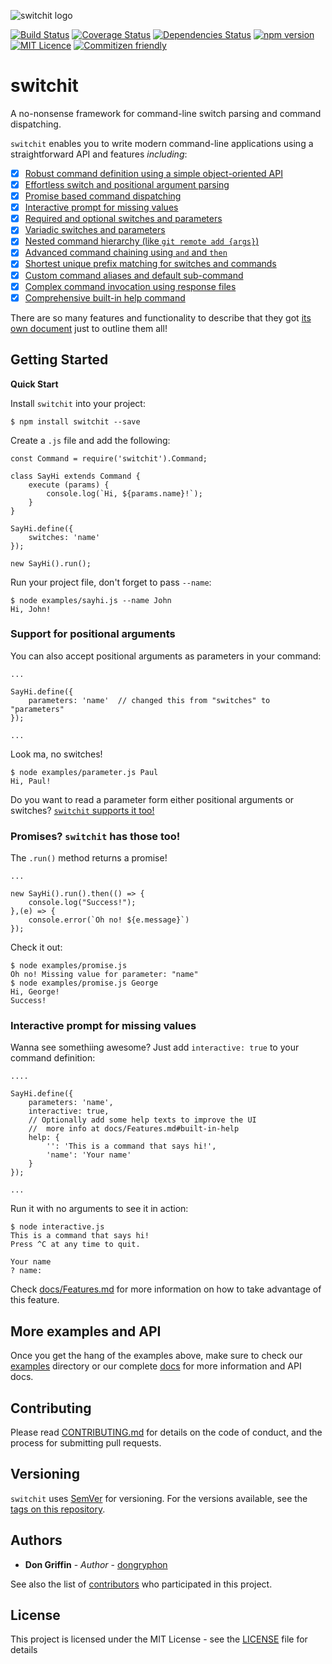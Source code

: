 ![switchit logo](assets/switchit_logo.png)  
  
[![Build Status](https://travis-ci.org/dongryphon/switchit.svg?branch=master)](https://travis-ci.org/dongryphon/switchit)
[![Coverage Status](https://coveralls.io/repos/github/dongryphon/switchit/badge.svg?branch=master)](https://coveralls.io/github/dongryphon/switchit?branch=master)
[![Dependencies Status](https://david-dm.org/dongryphon/switchit/status.svg)](https://david-dm.org/dongryphon/switchit)
[![npm version](https://badge.fury.io/js/switchit.svg)](https://badge.fury.io/js/switchit)
[![MIT Licence](https://badges.frapsoft.com/os/mit/mit.svg?v=103)](https://opensource.org/licenses/mit-license.php)
[![Commitizen friendly](https://img.shields.io/badge/commitizen-friendly-brightgreen.svg)](http://commitizen.github.io/cz-cli/)   

# switchit
A no-nonsense framework for command-line switch parsing and command dispatching.

`switchit` enables you to write modern command-line applications using a straightforward API and features _including_:

* [x] [Robust command definition using a simple object-oriented API](#getting-started) 
* [x] [Effortless switch and positional argument parsing](#support-for-positional-arguments) 
* [x] [Promise based command dispatching](#promises-switchit-has-those-too) 
* [x] [Interactive prompt for missing values](#interactive-prompt-for-missing-values)
* [x] [Required and optional switches and parameters](docs/features/Switches-and-arguments.md#required-and-optional-values) 
* [x] [Variadic switches and parameters](docs/features/Switches-and-arguments.md#variadic-switches-and-parameters) 
* [x] [Nested command hierarchy (like `git remote add {args}`)](docs/features/Commands-and-subcommands.md#commands-and-sub-commands) 
* [x] [Advanced command chaining using `and` and `then`](docs/features/Commands-and-subcommands.md#command-chaining) 
* [x] [Shortest unique prefix matching for switches and commands](docs/features/Commands-and-subcommands.md#shortest-unique-prefix) 
* [x] [Custom command aliases and default sub-command](docs/features/Commands-and-subcommands.md#sub-command-aliases) 
* [x] [Complex command invocation using response files](docs/features/Response-file-processing.md#response-file-processing) 
* [x] [Comprehensive built-in help command](docs/features/Help-command.md#built-in-help-command) 

There are so many features and functionality to describe that they got [its own document](docs/features#feature-overview) 
just to outline them all!

## Getting Started

**Quick Start**

Install `switchit` into your project:

    $ npm install switchit --save

Create a `.js` file and add the following:
 
    const Command = require('switchit').Command;
    
    class SayHi extends Command {
        execute (params) {
            console.log(`Hi, ${params.name}!`);
        }
    }
    
    SayHi.define({
        switches: 'name'
    });
    
    new SayHi().run();

Run your project file, don't forget to pass `--name`:

    $ node examples/sayhi.js --name John
    Hi, John!

### Support for positional arguments 

You can also accept positional arguments as parameters in your command: 

    ...
    
    SayHi.define({
        parameters: 'name'  // changed this from "switches" to "parameters"
    });
    
    ...
   
Look ma, no switches!

    $ node examples/parameter.js Paul
    Hi, Paul!

Do you want to read a parameter form either positional arguments or switches? 
[`switchit` supports it too!](docs/features/Switches-and-arguments.md#switchy-parameters) 

### Promises? `switchit` has those too! 

The `.run()` method returns a promise! 

    ...
    
    new SayHi().run().then(() => { 
        console.log("Success!"); 
    },(e) => { 
        console.error(`Oh no! ${e.message}`) 
    });
    
Check it out:

    $ node examples/promise.js
    Oh no! Missing value for parameter: "name"
    $ node examples/promise.js George 
    Hi, George!
    Success!

### Interactive prompt for missing values

Wanna see somethiing awesome? Just add `interactive: true` to your command definition:

    ....
    
    SayHi.define({
        parameters: 'name',
        interactive: true,
        // Optionally add some help texts to improve the UI
        //  more info at docs/Features.md#built-in-help
        help: {
            '': 'This is a command that says hi!',
            'name': 'Your name'
        }
    });
    
    ...
    
Run it with no arguments to see it in action:

    $ node interactive.js
    This is a command that says hi!
    Press ^C at any time to quit.
    
    Your name
    ? name: 

Check [docs/Features.md](docs/features/Interactive.md#interactive-mode) for more information
on how to take advantage of this feature.

## More examples and API

Once you get the hang of the examples above, make sure to check our [examples](examples/)
directory or our complete [docs](docs/) for more information and API docs.

## Contributing

Please read [CONTRIBUTING.md](CONTRIBUTING.md) for details on the code of conduct, and the
process for submitting pull requests.

## Versioning

`switchit` uses [SemVer](http://semver.org/) for versioning. For the versions available, see the
[tags on this repository](https://github.com/dongryphon/switchit/tags). 

## Authors

* **Don Griffin** - *Author* - [dongryphon](https://github.com/dongryphon)

See also the list of [contributors](https://github.com/dongryphon/switchit/contributors)
who participated in this project.

## License

This project is licensed under the MIT License - see the [LICENSE](LICENSE) file for details
